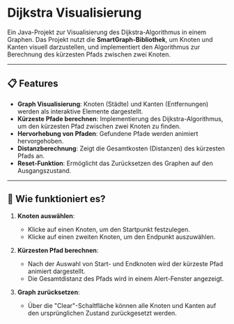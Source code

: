 # Dijkstra Visualisierung

Ein Java-Projekt zur Visualisierung des Dijkstra-Algorithmus in einem Graphen. Das Projekt nutzt die **SmartGraph-Bibliothek**, um Knoten und Kanten visuell darzustellen, und implementiert den Algorithmus zur Berechnung des kürzesten Pfads zwischen zwei Knoten.

---

## 📋 Features

- **Graph Visualisierung**: Knoten (Städte) und Kanten (Entfernungen) werden als interaktive Elemente dargestellt.
- **Kürzeste Pfade berechnen**: Implementierung des Dijkstra-Algorithmus, um den kürzesten Pfad zwischen zwei Knoten zu finden.
- **Hervorhebung von Pfaden**: Gefundene Pfade werden animiert hervorgehoben.
- **Distanzberechnung**: Zeigt die Gesamtkosten (Distanzen) des kürzesten Pfads an.
- **Reset-Funktion**: Ermöglicht das Zurücksetzen des Graphen auf den Ausgangszustand.

---

## 🚀 Wie funktioniert es?

1. **Knoten auswählen**:
   
   - Klicke auf einen Knoten, um den Startpunkt festzulegen.
   - Klicke auf einen zweiten Knoten, um den Endpunkt auszuwählen.

2. **Kürzesten Pfad berechnen**:
   
   - Nach der Auswahl von Start- und Endknoten wird der kürzeste Pfad animiert dargestellt.
   - Die Gesamtdistanz des Pfads wird in einem Alert-Fenster angezeigt.

3. **Graph zurücksetzen**:
   
   - Über die "Clear"-Schaltfläche können alle Knoten und Kanten auf den ursprünglichen Zustand zurückgesetzt werden.


